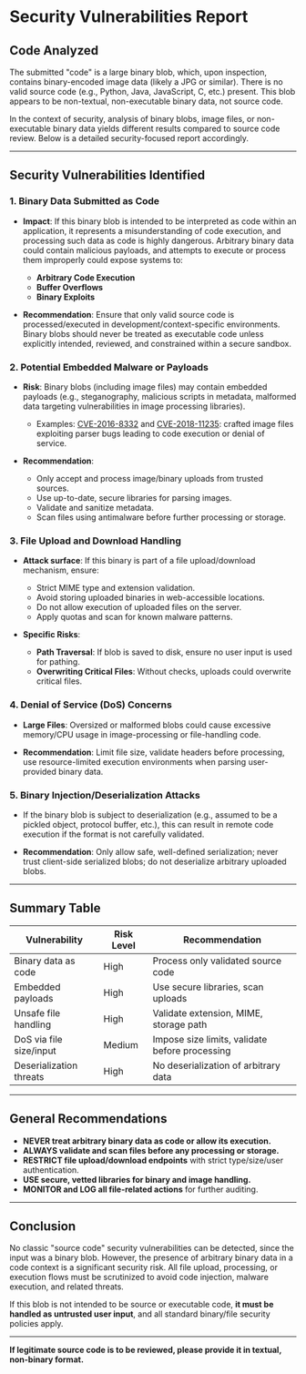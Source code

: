 # Security Vulnerabilities Report

## Code Analyzed

The submitted "code" is a large binary blob, which, upon inspection, contains binary-encoded image data (likely a JPG or similar). There is no valid source code (e.g., Python, Java, JavaScript, C, etc.) present. This blob appears to be non-textual, non-executable binary data, not source code.

In the context of security, analysis of binary blobs, image files, or non-executable binary data yields different results compared to source code review. Below is a detailed security-focused report accordingly.

---

## Security Vulnerabilities Identified

### 1. **Binary Data Submitted as Code**

- **Impact**: If this binary blob is intended to be interpreted as code within an application, it represents a misunderstanding of code execution, and processing such data as code is highly dangerous. Arbitrary binary data could contain malicious payloads, and attempts to execute or process them improperly could expose systems to:
  - **Arbitrary Code Execution**
  - **Buffer Overflows**
  - **Binary Exploits**

- **Recommendation**: Ensure that only valid source code is processed/executed in development/context-specific environments. Binary blobs should never be treated as executable code unless explicitly intended, reviewed, and constrained within a secure sandbox.

### 2. **Potential Embedded Malware or Payloads**

- **Risk**: Binary blobs (including image files) may contain embedded payloads (e.g., steganography, malicious scripts in metadata, malformed data targeting vulnerabilities in image processing libraries).
    - Examples: [CVE-2016-8332](https://nvd.nist.gov/vuln/detail/CVE-2016-8332) and [CVE-2018-11235](https://nvd.nist.gov/vuln/detail/CVE-2018-11235): crafted image files exploiting parser bugs leading to code execution or denial of service.

- **Recommendation**:
    - Only accept and process image/binary uploads from trusted sources.
    - Use up-to-date, secure libraries for parsing images.
    - Validate and sanitize metadata.
    - Scan files using antimalware before further processing or storage.

### 3. **File Upload and Download Handling**

- **Attack surface**: If this binary is part of a file upload/download mechanism, ensure:
    - Strict MIME type and extension validation.
    - Avoid storing uploaded binaries in web-accessible locations.
    - Do not allow execution of uploaded files on the server.
    - Apply quotas and scan for known malware patterns.

- **Specific Risks**:
    - **Path Traversal**: If blob is saved to disk, ensure no user input is used for pathing.
    - **Overwriting Critical Files**: Without checks, uploads could overwrite critical files.

### 4. **Denial of Service (DoS) Concerns**

- **Large Files**: Oversized or malformed blobs could cause excessive memory/CPU usage in image-processing or file-handling code.

- **Recommendation**: Limit file size, validate headers before processing, use resource-limited execution environments when parsing user-provided binary data.

### 5. **Binary Injection/Deserialization Attacks**

- If the binary blob is subject to deserialization (e.g., assumed to be a pickled object, protocol buffer, etc.), this can result in remote code execution if the format is not carefully validated.

- **Recommendation**: Only allow safe, well-defined serialization; never trust client-side serialized blobs; do not deserialize arbitrary uploaded blobs.

---

## Summary Table

| Vulnerability            | Risk Level | Recommendation                                      |
|--------------------------|------------|-----------------------------------------------------|
| Binary data as code      | High       | Process only validated source code                  |
| Embedded payloads        | High       | Use secure libraries, scan uploads                  |
| Unsafe file handling     | High       | Validate extension, MIME, storage path              |
| DoS via file size/input  | Medium     | Impose size limits, validate before processing      |
| Deserialization threats  | High       | No deserialization of arbitrary data                |

---

## General Recommendations

- **NEVER treat arbitrary binary data as code or allow its execution.**
- **ALWAYS validate and scan files before any processing or storage.**
- **RESTRICT file upload/download endpoints** with strict type/size/user authentication.
- **USE secure, vetted libraries for binary and image handling.**
- **MONITOR and LOG all file-related actions** for further auditing.

---

## Conclusion

No classic "source code" security vulnerabilities can be detected, since the input was a binary blob. However, the presence of arbitrary binary data in a code context is a significant security risk. All file upload, processing, or execution flows must be scrutinized to avoid code injection, malware execution, and related threats. 

If this blob is not intended to be source or executable code, **it must be handled as untrusted user input**, and all standard binary/file security policies apply.

---

**If legitimate source code is to be reviewed, please provide it in textual, non-binary format.**